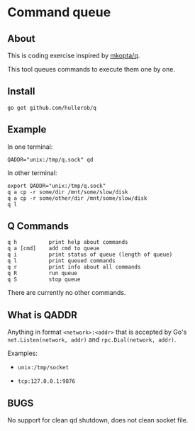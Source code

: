 Command queue
=============

About
-----

This is coding exercise inspired by [mkopta/q](https://github.com/mkopta/q).

This tool queues commands to execute them one by one.

Install
-------

    go get github.com/hullerob/q

Example
-------

In one terminal:

    QADDR="unix:/tmp/q.sock" qd

In other terminal:

    export QADDR="unix:/tmp/q.sock"
    q a cp -r some/dir /mnt/some/slow/disk
    q a cp -r some/other/dir /mnt/some/slow/disk
    q l

Q Commands
---------

    q h          print help about commands
    q a [cmd]    add cmd to queue
    q i          print status of queue (length of queue)
    q l          print queued commands
    q r          print info about all commands
    q R          run queue
    q S          stop queue

There are currently no other commands.

What is QADDR
-------------

Anything in format `<network>:<addr>` that is accepted by Go's
`net.Listen(network, addr)` and `rpc.Dial(network, addr)`.

Examples:

* `unix:/tmp/socket`

* `tcp:127.0.0.1:9876`

BUGS
----

No support for clean qd shutdown, does not clean socket file.
